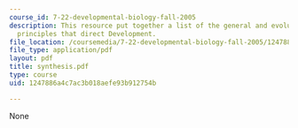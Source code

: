 ```yaml
---
course_id: 7-22-developmental-biology-fall-2005
description: This resource put together a list of the general and evolutionarily relevant
  principles that direct Development.
file_location: /coursemedia/7-22-developmental-biology-fall-2005/1247886a4c7ac3b018aefe93b912754b_synthesis.pdf
file_type: application/pdf
layout: pdf
title: synthesis.pdf
type: course
uid: 1247886a4c7ac3b018aefe93b912754b

---
```

None